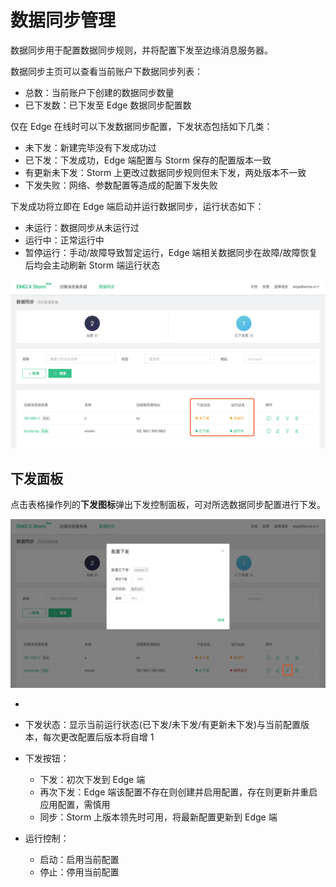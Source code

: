 # 数据同步管理

数据同步用于配置数据同步规则，并将配置下发至边缘消息服务器。

数据同步主页可以查看当前账户下数据同步列表：

- 总数：当前账户下创建的数据同步数量
- 已下发数：已下发至 Edge 数据同步配置数



仅在 Edge 在线时可以下发数据同步配置，下发状态包括如下几类：

- 未下发：新建完毕没有下发成功过
- 已下发：下发成功，Edge 端配置与 Storm 保存的配置版本一致
- 有更新未下发：Storm 上更改过数据同步规则但未下发，两处版本不一致
- 下发失败：网络、参数配置等造成的配置下发失败



下发成功将立即在 Edge 端启动并运行数据同步，运行状态如下：

- 未运行：数据同步从未运行过
- 运行中：正常运行中
- 暂停运行：手动/故障导致暂定运行，Edge 端相关数据同步在故障/故障恢复后均会主动刷新 Storm 端运行状态



![image-20190417111417787](../_assets/image-20190417111417787.png)



## 下发面板

点击表格操作列的**下发图标**弹出下发控制面板，可对所选数据同步配置进行下发。

![image-20190417111535256](../_assets/image-20190417111535256.png)

- 

- 下发状态：显示当前运行状态(已下发/未下发/有更新未下发)与当前配置版本，每次更改配置后版本将自增 1

- 下发按钮：
  - 下发：初次下发到 Edge 端
  - 再次下发：Edge 端该配置不存在则创建并启用配置，存在则更新并重启应用配置，需慎用
  - 同步：Storm 上版本领先时可用，将最新配置更新到 Edge 端

- 运行控制：

  - 启动：启用当前配置
  - 停止：停用当前配置

  


